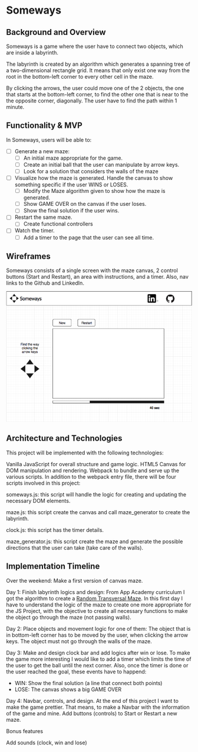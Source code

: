 # Someways

## Background and Overview
Someways is a game where the user have to connect two objects, which are inside a labyrinth.

The labyrinth is created by an algorithm which generates a spanning tree of a two-dimensional rectangle grid. It means that only exist one way from the root in the bottom-left corner to every other cell in the maze.

By clicking the arrows, the user could move one of the 2 objects, the one that starts at the bottom-left corner, to find the other one that is near to the the opposite corner, diagonally. The user have to find the path within 1 minute.

## Functionality & MVP
In Someways, users will be able to:

- [ ] Generate a new maze:
  - [ ] An initial maze appropriate for the game.
  - [ ] Create an initial ball that the user can manipulate by arrow keys.
  - [ ] Look for a solution that considers the walls of the maze
- [ ] Visualize how the maze is generated. Handle the canvas to show something specific if the user WINS or LOSES.
  - [ ] Modify the Maze algorithm given to show how the maze is generated.
  - [ ] Show GAME OVER on the canvas if the user loses.
  - [ ] Show the final solution if the user wins.
- [ ] Restart the same maze.
  - [ ] Create functional controllers
- [ ] Watch the timer.
  - [ ] Add a timer to the page that the user can see all time.

## Wireframes

Someways consists of a single screen with the maze canvas, 2 control buttons (Start and Restart), an area with instructions, and a timer. Also, nav links to the Github and LinkedIn.

![](./images/wireframe.png)


## Architecture and Technologies
This project will be implemented with the following technologies:

Vanilla JavaScript for overall structure and game logic.
HTML5 Canvas for DOM manipulation and rendering.
Webpack to bundle and serve up the various scripts.
In addition to the webpack entry file, there will be four scripts involved in this project:

someways.js: this script will handle the logic for creating and updating the necessary DOM elements.

maze.js: this script create the canvas and call maze_generator to create the labyrinth.

clock.js: this script has the timer details.

maze_generator.js: this script create the maze and generate the possible directions that the user can take (take care of the walls).

## Implementation Timeline
Over the weekend:
  Make a first version of canvas maze.

Day 1: Finish labyrinth logics and design:    From App Academy curriculum I got the algorithm to create a [Random Transversal Maze](https://bl.ocks.org/mbostock/70a28267db0354261476). In this first day I have to understand the logic of the maze to create one more appropriate for the JS Project, with the objective to create all necessary functions to make the object go through the maze (not passing walls).

Day 2: Place objects and movement logic for one of them: The object that is in bottom-left corner has to be moved by the user, when clicking the arrow keys. The object must not go through the walls of the maze.

Day 3: Make and design clock bar and add logics after win or lose. To make the game more interesting I would like to add a timer which limits the time of the user to get the ball until the next corner. Also, once the timer is done or the user reached the goal, these events have to happend:
  * WIN: Show the final solution (a line that connect both points)
  * LOSE: The canvas shows a big GAME OVER

Day 4: Navbar, controls, and design. At the end of this project I want to make the game prettier. That means, to make a Navbar with the information of the game and mine. Add buttons (controls) to Start or Restart a new maze.

Bonus features

Add sounds (clock, win and lose)
